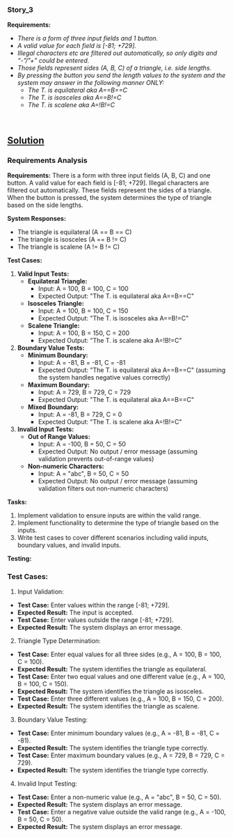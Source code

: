 ### Story_3
**Requirements:**
- *There is a form of three input fields and 1 button.*  
- *A valid value for each field is [-81; +729].*  
- *Illegal characters etc are filtered out automatically, so only digits and “-”/”+” could be entered.*  
- *Those fields represent sides (A, B, C) of a triangle, i.e. side lengths.*  
- *By pressing the button you send the length values to the system and the system may answer in the following manner ONLY:*  
    - *The T. is equilateral aka A==B==C*  
    - *The T. is isosceles aka A==B!=C*  
     - *The T. is scalene aka A=!B!=C*  

<br>

## [Solution](#)

### Requirements Analysis

**Requirements:**
There is a form with three input fields (A, B, C) and one button. A valid value for each field is [-81; +729]. Illegal characters are filtered out automatically. These fields represent the sides of a triangle. When the button is pressed, the system determines the type of triangle based on the side lengths.

**System Responses:**

- The triangle is equilateral (A == B == C)
- The triangle is isosceles (A == B != C)
- The triangle is scalene (A != B != C)

**Test Cases:**

1. **Valid Input Tests:**
    - **Equilateral Triangle:**
        - Input: A = 100, B = 100, C = 100
        - Expected Output: "The T. is equilateral aka A==B==C"
    - **Isosceles Triangle:**
        - Input: A = 100, B = 100, C = 150
        - Expected Output: "The T. is isosceles aka A==B!=C"
    - **Scalene Triangle:**
        - Input: A = 100, B = 150, C = 200
        - Expected Output: "The T. is scalene aka A=!B!=C"
2. **Boundary Value Tests:**
    - **Minimum Boundary:**
        - Input: A = -81, B = -81, C = -81
        - Expected Output: "The T. is equilateral aka A==B==C" (assuming the system handles negative values correctly)
    - **Maximum Boundary:**
        - Input: A = 729, B = 729, C = 729
        - Expected Output: "The T. is equilateral aka A==B==C"
    - **Mixed Boundary:**
        - Input: A = -81, B = 729, C = 0
        - Expected Output: "The T. is scalene aka A=!B!=C"
3. **Invalid Input Tests:**
    - **Out of Range Values:**
        - Input: A = -100, B = 50, C = 50
        - Expected Output: No output / error message (assuming validation prevents out-of-range values)
    - **Non-numeric Characters:**
        - Input: A = "abc", B = 50, C = 50
        - Expected Output: No output / error message (assuming validation filters out non-numeric characters)

**Tasks:**

1. Implement validation to ensure inputs are within the valid range.
2. Implement functionality to determine the type of triangle based on the inputs.
3. Write test cases to cover different scenarios including valid inputs, boundary values, and invalid inputs.

**Testing:**

### Test Cases:

1. Input Validation:

- **Test Case:** Enter values within the range [-81; +729].
- **Expected Result:** The input is accepted.
- **Test Case:** Enter values outside the range [-81; +729].
- **Expected Result:** The system displays an error message.

2. Triangle Type Determination:

- **Test Case:** Enter equal values for all three sides (e.g., A = 100, B = 100, C = 100).
- **Expected Result:** The system identifies the triangle as equilateral.
- **Test Case:** Enter two equal values and one different value (e.g., A = 100, B = 100, C = 150).
- **Expected Result:** The system identifies the triangle as isosceles.
- **Test Case:** Enter three different values (e.g., A = 100, B = 150, C = 200).
- **Expected Result:** The system identifies the triangle as scalene.

3. Boundary Value Testing:

- **Test Case:** Enter minimum boundary values (e.g., A = -81, B = -81, C = -81).
- **Expected Result:** The system identifies the triangle type correctly.
- **Test Case:** Enter maximum boundary values (e.g., A = 729, B = 729, C = 729).
- **Expected Result:** The system identifies the triangle type correctly.

4. Invalid Input Testing:

- **Test Case:** Enter a non-numeric value (e.g., A = "abc", B = 50, C = 50).
- **Expected Result:** The system displays an error message.
- **Test Case:** Enter a negative value outside the valid range (e.g., A = -100, B = 50, C = 50).
- **Expected Result:** The system displays an error message.
